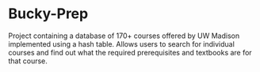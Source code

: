 # Bucky-Prep
Project containing a database of 170+ courses offered by UW Madison implemented using a hash table. Allows users to search for individual courses and find out what the required
prerequisites and textbooks are for that course. 
